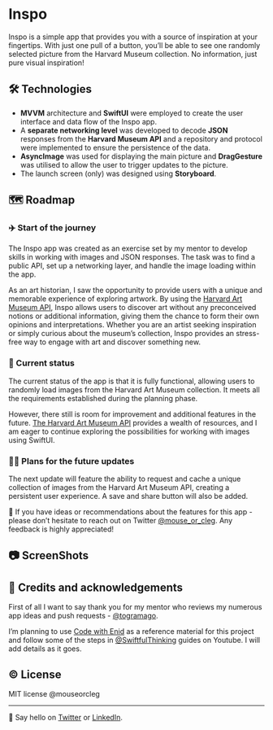 # Inspo

Inspo is a simple app that provides you with a source of inspiration at your fingertips. With just one pull of a button, you’ll be able to see one randomly selected picture from the Harvard Museum collection. No information, just pure visual inspiration! 

## 🛠 Technologies
* **MVVM** architecture and **SwiftUI** were employed to create the user interface and data flow of the Inspo app. 
* A **separate networking level** was developed to decode **JSON** responses from the **Harvard Museum API** and a repository and protocol were implemented to ensure the persistence of the data. 
* **AsyncImage** was used for displaying the main picture and **DragGesture** was utilised to allow the user to trigger updates to the picture. 
* The launch screen (only) was designed using **Storyboard**.

## 🗺 Roadmap
### ✈️ Start of the journey

The Inspo app was created as an exercise set by my mentor to develop skills in working with images and JSON responses. The task was to find a public API, set up a networking layer, and handle the image loading within the app.

As an art historian, I saw the opportunity to provide users with a unique and memorable experience of exploring artwork. By using the [Harvard Art Museum API](https://harvardartmuseums.org/collections/api), Inspo allows users to discover art without any preconceived notions or additional information, giving them the chance to form their own opinions and interpretations. Whether you are an artist seeking inspiration or simply curious about the museum’s collection, Inspo provides an stress-free way to engage with art and discover something new.

### 📱 Current status

The current status of the app is that it is fully functional, allowing users to randomly load images from the Harvard Art Museum collection. It meets all the requirements established during the planning phase.

However, there still is room for improvement and additional features in the future. [The Harvard Art Museum API](https://github.com/harvardartmuseums/api-docs) provides a wealth of resources, and I am eager to continue exploring the possibilities for working with images using SwiftUI.

### 👩‍💻 Plans for the future updates

The next update will feature the ability to request and cache a unique collection of images from the Harvard Art Museum API, creating a persistent user experience. A save and share button will also be added.

📮 If you have ideas or recommendations about the features for this app - please don’t hesitate to reach out on Twitter [@mouse_or_cleg](https://twitter.com/mouse_or_cleg).
Any feedback is highly appreciated!

## 📷 ScreenShots


## 📝 Credits and acknowledgements
First of all I want to say thank you for my mentor who reviews my numerous app ideas and push requests - [@togramago](https://github.com/togramago).

I’m planning to use [Code with Enid](https://twitter.com/ios_dev_alb) as a reference material for this project and follow some of the steps in [@SwiftfulThinking](https://www.youtube.com/@SwiftfulThinking) guides on Youtube. I will add details as it goes.

## ©️ License
MIT license @mouseorcleg
____
👋 Say hello on [Twitter](https://twitter.com/mouse_or_cleg) or [LinkedIn](https://www.linkedin.com/in/maria-kharybina-b0993148/).
